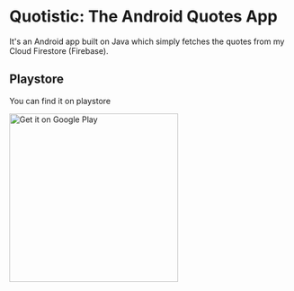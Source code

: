 # Quotistic: The Android Quotes App

It's an Android app built on Java which simply fetches the quotes from my Cloud Firestore (Firebase).

## Playstore
You can find it on playstore


<a href='https://play.google.com/store/apps/details?id=com.crossbox.brushup&pcampaignid=MKT-Other-global-all-co-prtnr-py-PartBadge-Mar2515-1'><img alt='Get it on Google Play' width='300px' src='https://play.google.com/intl/en_us/badges/images/generic/en_badge_web_generic.png'/></a>
